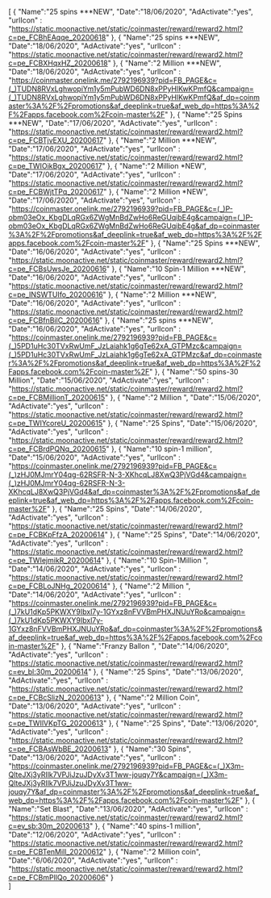 [
  {
       "Name":"25 spins ***NEW",
       "Date":"18/06/2020",
       "AdActivate":"yes",
       "urlIcon" : "https://static.moonactive.net/static/coinmaster/reward/reward2.html?c=pe_FCBhEAqqe_20200618"
   },
  {
       "Name":"25 spins ***NEW",
       "Date":"18/06/2020",
       "AdActivate":"yes",
       "urlIcon" : "https://static.moonactive.net/static/coinmaster/reward/reward2.html?c=pe_FCBXHqxHZ_20200618"
   },
{
       "Name":"2 Million ***NEW",
       "Date":"18/06/2020",
       "AdActivate":"yes",
       "urlIcon" : "https://coinmaster.onelink.me/2792196939?pid=FB_PAGE&c=(_)TUDN8RVxLghwopiYm1y5mPubWD6DN8xPPyHlKwKPmfQ&campaign=(_)TUDN8RVxLghwopiYm1y5mPubWD6DN8xPPyHlKwKPmfQ&af_dp=coinmaster%3A%2F%2Fpromotions&af_deeplink=true&af_web_dp=https%3A%2F%2Fapps.facebook.com%2Fcoin-master%2F"
   },
  {
       "Name":"25 Spins ***NEW",
       "Date":"17/06/2020",
       "AdActivate":"yes",
       "urlIcon" : "https://static.moonactive.net/static/coinmaster/reward/reward2.html?c=pe_FCBTjvEXU_20200617"
   },
  {
       "Name":"2 Million ***NEW",
       "Date":"17/06/2020",
       "AdActivate":"yes",
       "urlIcon" : "https://static.moonactive.net/static/coinmaster/reward/reward2.html?c=pe_TWIOikBgx_20200617"
   },
  {
       "Name":"2 Million *NEW",
       "Date":"17/06/2020",
       "AdActivate":"yes",
       "urlIcon" : "https://static.moonactive.net/static/coinmaster/reward/reward2.html?c=pe_FCBWjtTPq_20200617"
   },
  {
       "Name":"2 Million *NEW",
       "Date":"17/06/2020",
       "AdActivate":"yes",
       "urlIcon" : "https://coinmaster.onelink.me/2792196939?pid=FB_PAGE&c=(_)P-obm03eOx_KbgDLqRGx6ZWgMnBdZwHo6ReGUqibE4g&campaign=(_)P-obm03eOx_KbgDLqRGx6ZWgMnBdZwHo6ReGUqibE4g&af_dp=coinmaster%3A%2F%2Fpromotions&af_deeplink=true&af_web_dp=https%3A%2F%2Fapps.facebook.com%2Fcoin-master%2F"
   },
  {
       "Name":"25 Spins ***NEW",
       "Date":"16/06/2020",
       "AdActivate":"yes",
       "urlIcon" : "https://static.moonactive.net/static/coinmaster/reward/reward2.html?c=pe_FCBsUwsJe_20200616"
   },
  {
       "Name":"10 Spin-1 Million ***NEW",
       "Date":"16/06/2020",
       "AdActivate":"yes",
       "urlIcon" : "https://static.moonactive.net/static/coinmaster/reward/reward2.html?c=pe_INSWTUIfo_20200616"
   },
  {
       "Name":"2 Million ***NEW",
       "Date":"16/06/2020",
       "AdActivate":"yes",
       "urlIcon" : "https://static.moonactive.net/static/coinmaster/reward/reward2.html?c=pe_FCBfnBilC_20200616"
   },
  {
       "Name":"25 spins ***NEW",
       "Date":"16/06/2020",
       "AdActivate":"yes",
       "urlIcon" : "https://coinmaster.onelink.me/2792196939?pid=FB_PAGE&c=(_)5PD1uHc30TVxRwUmF_JzLaiahk1g6gTe62xA_GTPMzc&campaign=(_)5PD1uHc30TVxRwUmF_JzLaiahk1g6gTe62xA_GTPMzc&af_dp=coinmaster%3A%2F%2Fpromotions&af_deeplink=true&af_web_dp=https%3A%2F%2Fapps.facebook.com%2Fcoin-master%2F"
   },
  {
       "Name":"50 spins-30 Million",
       "Date":"15/06/2020",
       "AdActivate":"yes",
       "urlIcon" : "https://static.moonactive.net/static/coinmaster/reward/reward2.html?c=pe_FCBMillionT_20200615"
   },
  {
       "Name":"2 Million ",
       "Date":"15/06/2020",
       "AdActivate":"yes",
       "urlIcon" : "https://static.moonactive.net/static/coinmaster/reward/reward2.html?c=pe_TWIYcoreU_20200615"
   },
  {
       "Name":"25 Spins",
       "Date":"15/06/2020",
       "AdActivate":"yes",
       "urlIcon" : "https://static.moonactive.net/static/coinmaster/reward/reward2.html?c=pe_FCBrdPQNq_20200615"
   },
  {
       "Name":"10 spin-1 million",
       "Date":"15/06/2020",
       "AdActivate":"yes",
       "urlIcon" : "https://coinmaster.onelink.me/2792196939?pid=FB_PAGE&c=(_)zHJ0MJmrY04qg-62RSFR-N-3-XKhcqLJ8XwQ3PjVGd4&campaign=(_)zHJ0MJmrY04qg-62RSFR-N-3-XKhcqLJ8XwQ3PjVGd4&af_dp=coinmaster%3A%2F%2Fpromotions&af_deeplink=true&af_web_dp=https%3A%2F%2Fapps.facebook.com%2Fcoin-master%2F"
   },
  {
       "Name":"25 Spins",
       "Date":"14/06/2020",
       "AdActivate":"yes",
       "urlIcon" : "https://static.moonactive.net/static/coinmaster/reward/reward2.html?c=pe_FCBKpFfzA_20200614"
   },
  {
       "Name":"25 Spins",
       "Date":"14/06/2020",
       "AdActivate":"yes",
       "urlIcon" : "https://static.moonactive.net/static/coinmaster/reward/reward2.html?c=pe_TWIejmikR_20200614"
   },
  {
       "Name":"10 Spin-1Million ",
       "Date":"14/06/2020",
       "AdActivate":"yes",
       "urlIcon" : "https://static.moonactive.net/static/coinmaster/reward/reward2.html?c=pe_FCBLoJNHg_20200614"
   },
  {
       "Name":"2 Million  ",
       "Date":"14/06/2020",
       "AdActivate":"yes",
       "urlIcon" : "https://coinmaster.onelink.me/2792196939?pid=FB_PAGE&c=(_)7kU1dKp5PKWXY9Ibxl7y-1GYxz8nFVVBmPHXJNUuYRo&campaign=(_)7kU1dKp5PKWXY9Ibxl7y-1GYxz8nFVVBmPHXJNUuYRo&af_dp=coinmaster%3A%2F%2Fpromotions&af_deeplink=true&af_web_dp=https%3A%2F%2Fapps.facebook.com%2Fcoin-master%2F"
   },
  {
       "Name":"Franzy Ballon ",
       "Date":"14/06/2020",
       "AdActivate":"yes",
       "urlIcon" : "https://static.moonactive.net/static/coinmaster/reward/reward2.html?c=ev_bl:30m_20200614"
   }, 
  {
       "Name":"25 Spins",
       "Date":"13/06/2020",
       "AdActivate":"yes",
       "urlIcon" : "https://static.moonactive.net/static/coinmaster/reward/reward2.html?c=pe_FCBcSlizN_20200613"
   }, 
  {
       "Name":"2 Million Coin",
       "Date":"13/06/2020",
       "AdActivate":"yes",
       "urlIcon" : "https://static.moonactive.net/static/coinmaster/reward/reward2.html?c=pe_TWIlVKpTG_20200613"
   }, 
  {
       "Name":"25 Spins",
       "Date":"13/06/2020",
       "AdActivate":"yes",
       "urlIcon" : "https://static.moonactive.net/static/coinmaster/reward/reward2.html?c=pe_FCBAsWbBE_20200613"
   },  {
       "Name":"30 Spins",
       "Date":"13/06/2020",
       "AdActivate":"yes",
       "urlIcon" : "https://coinmaster.onelink.me/2792196939?pid=FB_PAGE&c=(_)X3m-QlteJXj3yRIlk7VPJiJzuJDyXv3T1ww-jouqy7Y&campaign=(_)X3m-QlteJXj3yRIlk7VPJiJzuJDyXv3T1ww-jouqy7Y&af_dp=coinmaster%3A%2F%2Fpromotions&af_deeplink=true&af_web_dp=https%3A%2F%2Fapps.facebook.com%2Fcoin-master%2F"
   },  {
       "Name":"Set Blast",
       "Date":"13/06/2020",
       "AdActivate":"yes",
       "urlIcon" : "https://static.moonactive.net/static/coinmaster/reward/reward2.html?c=ev_sb:30m_20200613"
   },
  {
       "Name":"40 spins-1 million",
       "Date":"12/06/2020",
       "AdActivate":"yes",
       "urlIcon" : "https://static.moonactive.net/static/coinmaster/reward/reward2.html?c=pe_FCBTenMill_20200612"
   },
  {
       "Name":"2 Million coin",
       "Date":"6/06/2020",
       "AdActivate":"yes",
       "urlIcon" : "https://static.moonactive.net/static/coinmaster/reward/reward2.html?c=pe_FCBmPIlQo_20200606"
   }  
]
